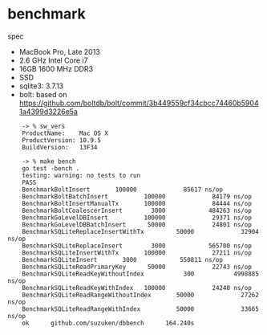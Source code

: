 # benchmark

spec

* MacBook Pro, Late 2013
* 2.6 GHz Intel Core i7
* 16GB 1600 MHz DDR3
* SSD
* sqlite3: 3.7.13
* bolt: based on https://github.com/boltdb/bolt/commit/3b449559cf34cbcc74460b59041a4399d3226e5a

```
	-> % sw_vers
	ProductName:    Mac OS X
	ProductVersion: 10.9.5
	BuildVersion:   13F34

	-> % make bench
	go test -bench .
	testing: warning: no tests to run
	PASS
	BenchmarkBoltInsert       100000             85617 ns/op
	BenchmarkBoltBatchInsert          100000             84179 ns/op
	BenchmarkBoltInsertManualTx       100000             84444 ns/op
	BenchmarkBoltCoalescerInsert        3000            484263 ns/op
	BenchmarkGoLevelDBInsert          100000             29371 ns/op
	BenchmarkGoLevelDBBatchInsert      50000             24801 ns/op
	BenchmarkSQLiteReplaceInsertWithTx         50000             32904 ns/op
	BenchmarkSQLiteReplaceInsert        3000            565700 ns/op
	BenchmarkSQLiteInsertWithTx       100000             27211 ns/op
	BenchmarkSQLiteInsert       3000            550811 ns/op
	BenchmarkSQLiteReadPrimaryKey      50000             22743 ns/op
	BenchmarkSQLiteReadKeyWithoutIndex           300           4998885 ns/op
	BenchmarkSQLiteReadKeyWithIndex   100000             24240 ns/op
	BenchmarkSQLiteReadRangeWithoutIndex       50000             27262 ns/op
	BenchmarkSQLiteReadRangeWithIndex          50000             33665 ns/op
	ok      github.com/suzuken/dbbench      164.240s
```
